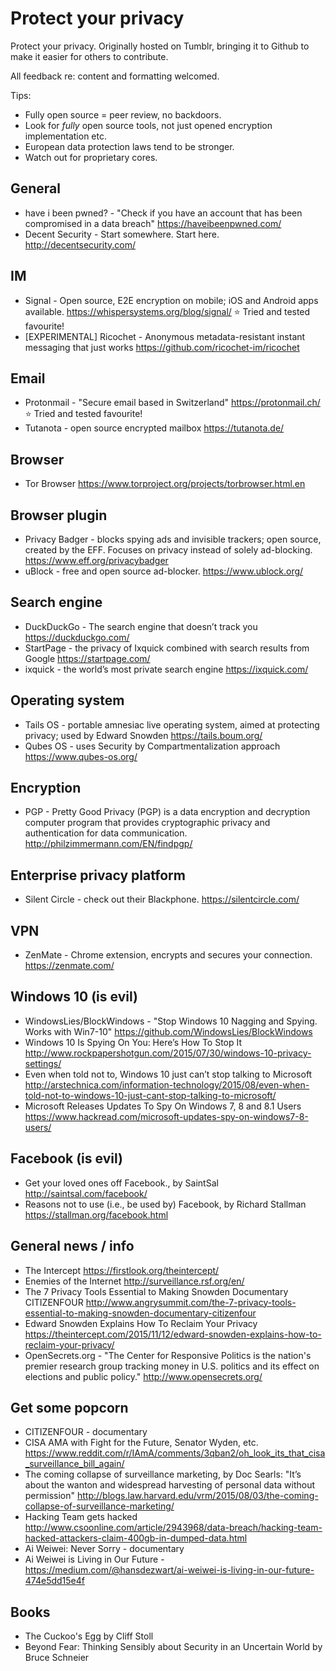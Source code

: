 # Protect your privacy
Protect your privacy. Originally hosted on Tumblr, bringing it to Github to make it easier for others to contribute.

All feedback re: content and formatting welcomed. 

Tips:

* Fully open source = peer review, no backdoors. 
* Look for _fully_ open source tools, not just opened encryption implementation etc. 
* European data protection laws tend to be stronger. 
* Watch out for proprietary cores. 

## General

* have i been pwned? - "Check if you have an account that has been compromised in a data breach" https://haveibeenpwned.com/
* Decent Security - Start somewhere. Start here. http://decentsecurity.com/

## IM
* Signal - Open source, E2E encryption on mobile; iOS and Android apps available. https://whispersystems.org/blog/signal/ :star: Tried and tested favourite! 
* [EXPERIMENTAL] Ricochet - Anonymous metadata-resistant instant messaging that just works https://github.com/ricochet-im/ricochet

## Email
* Protonmail - "Secure email based in Switzerland" https://protonmail.ch/ :star: Tried and tested favourite!
* Tutanota - open source encrypted mailbox https://tutanota.de/

## Browser
* Tor Browser https://www.torproject.org/projects/torbrowser.html.en

## Browser plugin
* Privacy Badger - blocks spying ads and invisible trackers; open source, created by the EFF. Focuses on privacy instead of solely ad-blocking.  https://www.eff.org/privacybadger
* uBlock - free and open source ad-blocker. https://www.ublock.org/

## Search engine
* DuckDuckGo - The search engine that doesn’t track you https://duckduckgo.com/
* StartPage - the privacy of Ixquick combined with search results from Google https://startpage.com/
* ixquick - the world’s most private search engine https://ixquick.com/

## Operating system
* Tails OS - portable amnesiac live operating system, aimed at protecting privacy; used by Edward Snowden https://tails.boum.org/
* Qubes OS - uses Security by Compartmentalization approach https://www.qubes-os.org/ 

## Encryption
* PGP - Pretty Good Privacy (PGP) is a data encryption and decryption computer program that provides cryptographic privacy and authentication for data communication. http://philzimmermann.com/EN/findpgp/

## Enterprise privacy platform
* Silent Circle - check out their Blackphone. https://silentcircle.com/

## VPN
* ZenMate - Chrome extension, encrypts and secures your connection. https://zenmate.com/

## Windows 10 (is evil)
* WindowsLies/BlockWindows - "Stop Windows 10 Nagging and Spying. Works with Win7-10" https://github.com/WindowsLies/BlockWindows
* Windows 10 Is Spying On You: Here’s How To Stop It http://www.rockpapershotgun.com/2015/07/30/windows-10-privacy-settings/
* Even when told not to, Windows 10 just can’t stop talking to Microsoft http://arstechnica.com/information-technology/2015/08/even-when-told-not-to-windows-10-just-cant-stop-talking-to-microsoft/
* Microsoft Releases Updates To Spy On Windows 7, 8 and 8.1 Users https://www.hackread.com/microsoft-updates-spy-on-windows7-8-users/

## Facebook (is evil)
* Get your loved ones off Facebook., by SaintSal http://saintsal.com/facebook/
* Reasons not to use (i.e., be used by) Facebook, by Richard Stallman https://stallman.org/facebook.html

## General news / info
* The Intercept https://firstlook.org/theintercept/
* Enemies of the Internet http://surveillance.rsf.org/en/
* The 7 Privacy Tools Essential to Making Snowden Documentary CITIZENFOUR http://www.angrysummit.com/the-7-privacy-tools-essential-to-making-snowden-documentary-citizenfour
* Edward Snowden Explains How To Reclaim Your Privacy https://theintercept.com/2015/11/12/edward-snowden-explains-how-to-reclaim-your-privacy/
* OpenSecrets.org - "The Center for Responsive Politics is the nation's premier research group tracking money in U.S. politics and its effect on elections and public policy." http://www.opensecrets.org/

## Get some popcorn
* CITIZENFOUR - documentary
* CISA AMA with Fight for the Future, Senator Wyden, etc. https://www.reddit.com/r/IAmA/comments/3qban2/oh_look_its_that_cisa_surveillance_bill_again/
* The coming collapse of surveillance marketing, by Doc Searls: "It’s about the wanton and widespread harvesting of personal data without permission" http://blogs.law.harvard.edu/vrm/2015/08/03/the-coming-collapse-of-surveillance-marketing/
* Hacking Team gets hacked http://www.csoonline.com/article/2943968/data-breach/hacking-team-hacked-attackers-claim-400gb-in-dumped-data.html
* Ai Weiwei: Never Sorry - documentary
* Ai Weiwei is Living in Our Future - https://medium.com/@hansdezwart/ai-weiwei-is-living-in-our-future-474e5dd15e4f

## Books
* The Cuckoo's Egg by Cliff Stoll
* Beyond Fear: Thinking Sensibly about Security in an Uncertain World by Bruce Schneier

